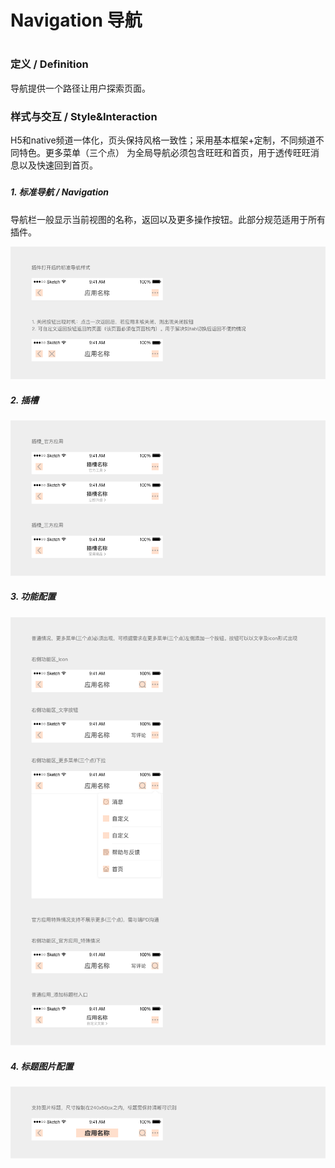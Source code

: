 # Navigation 导航

# 

### 定义 / Definition

导航提供一个路径让用户探索页面。

### 

### 样式与交互 / Style&Interaction

H5和native频道一体化，页头保持风格一致性；采用基本框架+定制，不同频道不同特色。更多菜单（三个点） 为全局导航必须包含旺旺和首页，用于透传旺旺消息以及快速回到首页。

##### 

##### 1. 标准导航 / Navigation

导航栏一般显示当前视图的名称，返回以及更多操作按钮。此部分规范适用于所有插件。

![](/assets/navi1.png)

##### 2. 插槽

![](/assets/navi2.png)

##### 3. 功能配置

![](/assets/navi3.png)

##### 4. 标题图片配置

![](/assets/navi4.png)

